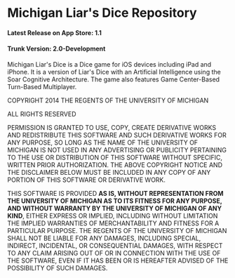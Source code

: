 # Michigan Liar's Dice Repository

#### Latest Release on App Store: 1.1
#### Trunk Version: 2.0-Development

Michigan Liar's Dice is a Dice game for iOS devices including iPad and iPhone. It is a version of Liar's Dice with an Artificial Intelligence using the Soar Cognitive Architecture.  The game also features Game Center-Based Turn-Based Multiplayer.

COPYRIGHT 2014 THE REGENTS OF THE UNIVERSITY OF MICHIGAN

ALL RIGHTS RESERVED

PERMISSION IS GRANTED TO USE, COPY, CREATE DERIVATIVE WORKS AND REDISTRIBUTE THIS SOFTWARE AND SUCH DERIVATIVE WORKS FOR ANY PURPOSE, SO LONG AS THE NAME OF THE UNIVERSITY OF MICHIGAN IS NOT USED IN ANY ADVERTISING OR PUBLICITY PERTAINING TO THE USE OR DISTRIBUTION OF THIS SOFTWARE WITHOUT SPECIFIC, WRITTEN PRIOR AUTHORIZATION. THE ABOVE COPYRIGHT NOTICE AND THE DISCLAIMER BELOW MUST BE INCLUDED IN ANY COPY OF ANY PORTION OF THIS SOFTWARE OR DERIVATIVE WORK.


THIS SOFTWARE IS PROVIDED **AS IS, WITHOUT REPRESENTATION FROM THE UNIVERSITY OF MICHIGAN AS TO ITS FITNESS FOR ANY PURPOSE, AND WITHOUT WARRANTY BY THE UNIVERSITY OF MICHIGAN OF ANY KIND**, EITHER EXPRESS OR IMPLIED, INCLUDING WITHOUT LIMITATION THE IMPLIED WARRANTIES OF MERCHANTABILITY AND FITNESS FOR A PARTICULAR PURPOSE. THE REGENTS OF THE UNIVERSITY OF MICHIGAN SHALL NOT BE LIABLE FOR ANY DAMAGES, INCLUDING SPECIAL, INDIRECT, INCIDENTAL, OR CONSEQUENTIAL DAMAGES, WITH RESPECT TO ANY CLAIM ARISING OUT OF OR IN CONNECTION WITH THE USE OF THE SOFTWARE, EVEN IF IT HAS BEEN OR IS HEREAFTER ADVISED OF THE POSSIBILITY OF SUCH DAMAGES.
